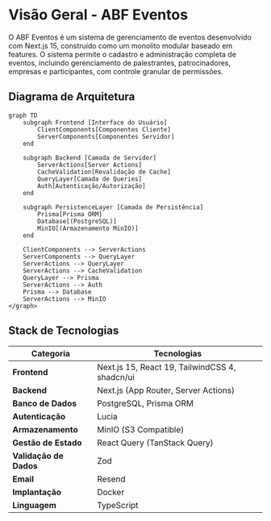 # Visão Geral - ABF Eventos

O ABF Eventos é um sistema de gerenciamento de eventos desenvolvido com Next.js 15, construído como um monolito modular 
baseado em features. O sistema permite o cadastro e administração completa de eventos, incluindo gerenciamento de 
palestrantes, patrocinadores, empresas e participantes, com controle granular de permissões.

## Diagrama de Arquitetura

```mermaid
graph TD
    subgraph Frontend [Interface do Usuário]
        ClientComponents[Componentes Cliente]
        ServerComponents[Componentes Servidor]
    end

    subgraph Backend [Camada de Servidor]
        ServerActions[Server Actions]
        CacheValidation[Revalidação de Cache]
        QueryLayer[Camada de Queries]
        Auth[Autenticação/Autorização]
    end

    subgraph PersistenceLayer [Camada de Persistência]
        Prisma[Prisma ORM]
        Database[(PostgreSQL)]
        MinIO[(Armazenamento MinIO)]
    end

    ClientComponents --> ServerActions
    ServerComponents --> QueryLayer
    ServerActions --> QueryLayer
    ServerActions --> CacheValidation
    QueryLayer --> Prisma
    ServerActions --> Auth
    Prisma --> Database
    ServerActions --> MinIO
</graph>
```

## Stack de Tecnologias

| Categoria                | Tecnologias                                      |
|--------------------------|--------------------------------------------------|
| **Frontend**             | Next.js 15, React 19, TailwindCSS 4, shadcn/ui   |
| **Backend**              | Next.js (App Router, Server Actions)             |
| **Banco de Dados**       | PostgreSQL, Prisma ORM                           |
| **Autenticação**         | Lucia                                            |
| **Armazenamento**        | MinIO (S3 Compatible)                            |
| **Gestão de Estado**     | React Query (TanStack Query)                     |
| **Validação de Dados**   | Zod                                              |
| **Email**                | Resend                                           |
| **Implantação**          | Docker                                           |
| **Linguagem**            | TypeScript                                       |